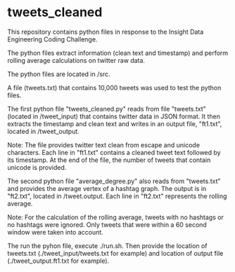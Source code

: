 # tweets_cleaned

This repository contains python files in response to the Insight Data Engineering Coding Challenge.

The python files extract information (clean text and timestamp) and perform rolling average calculations on twitter raw data.

The python files are located in /src. 

A file (tweets.txt) that contains 10,000 tweets was used to test the python files. 

The first python file "tweets_cleaned.py" reads from file "tweets.txt" (located in /tweet_input) that
contains twitter data in JSON format. It then extracts the timestamp and clean text and writes in an output file, "ft1.txt", located in /tweet_output. 

Note: The file provides twitter text clean from escape and unicode characters. Each line in "ft1.txt" contains a cleaned tweet text followed by its timestamp. At the end of the file, the number of tweets that contain unicode is provided.

The second python file "average_degree.py" also reads from "tweets.txt" and provides the average vertex of a hashtag graph. The output is in "ft2.txt", located in /tweet.output. Each line in "ft2.txt" represents the rolling average.

Note: For the calculation of the rolling average, tweets with no hashtags or no hashtags were ignored. Only tweets that were within a 60 second window were taken into account.

The run the pyhon file, execute ./run.sh. Then provide the location of tweets.txt (./tweet_input/tweets.txt for example) and location of output file (./tweet_output.ft1.txt for example).
